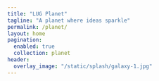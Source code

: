 ```yaml
---
title: "LUG Planet"
tagline: "A planet where ideas sparkle"
permalink: /planet/
layout: home
pagination:
  enabled: true
  collection: planet
header:
  overlay_image: "/static/splash/galaxy-1.jpg"
---
```

